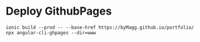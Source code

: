 # Deploy GithubPages

`
ionic build --prod -- --base-href https://byMagg.github.io/portfolio/
`
`
npx angular-cli-ghpages --dir=www  
`